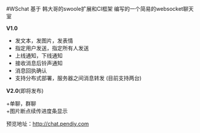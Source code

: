 #WSchat
基于 韩大哥的swoole扩展和CI框架 编写的一个简易的websocket聊天室

**V1.0**
- 发文本，发图片，发表情
- 指定用户发送，指定所有人发送
- 上线通知，下线通知
- 接收消息后铃声通知
- 消息回执确认
- 支持分布式部署，服务器之间消息转发 (目前支持两台)


**V2.0**(即将发布)

+单聊，群聊<br/>
+图片断点续传进度条显示<br/>

预览地址：http://chat.pendiy.com